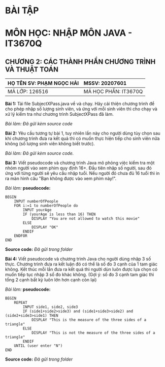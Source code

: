 # BÀI TẬP
# MÔN HỌC: NHẬP MÔN JAVA - IT3670Q
## CHƯƠNG 2: CÁC THÀNH PHẦN CHƯƠNG TRÌNH VÀ THUẬT TOÁN

| HỌ TÊN SV: PHẠM NGỌC HẢI  | MSSV: 20207601       |
|:--------------------------|:---------------------|
| MÃ LỚP: 126516            | MÃ HỌC PHẦN: IT3670Q |


**Bài 1:** Tải file SubjectXPass.java về và chạy. Hãy cải thiện chương trình để cho phép nhập số lượng sinh viên, và ứng với mỗi sinh viên thì cho chạy và xử lý kiểm tra như chương trình SubjectXPass đã làm.

_Bài làm: Đã gửi kèm source code_

**Bài 2:** Yêu cầu tương tự bài 1, tuy nhiên lần này cho người dùng tùy chọn sau khi chương trình đưa ra kết quả thì có muốn thực hiện tiếp cho sinh viên nữa không (số lượng sinh viên không biết trước).

_Bài làm: Đã gửi kèm source code._

**Bài 3:** Viết pseudocode và chương trình Java mô phỏng việc kiểm tra một nhóm người vào xem phim quy định 16+. Đầu tiên nhập số người, sau đó ứng với từng người sẽ yêu cầu nhập tuổi. Nếu người đó chưa đủ 16 tuổi thì in ra màn hình câu "Bạn không được vào xem phim này!".

_Bài làm:_
**pseudocode:**

    BEGIN
        INPUT numberOfPeople
        FOR i:=1 to numberOfPeople do
            INPUT yourAge
            IF (yourAge is less than 16) THEN
                DISPLAY "You are not allowed to watch this movie"
            ELSE
                DISPLAY "OK"
            ENDIF
        ENDFOR
    END
**Source code:** _Đã gửi trong folder_

**Bài 4:** Viết pseudocode và chương trình Java cho người dùng nhập 3 số thực. Chương trình đưa ra kết luận đó có thể là số đo 3 cạnh của 1 tam giác không. Kết thúc mỗi lần đưa ra kết quả thì người dùn luôn được lựa chọn có muốn tiếp tục nhập 3 số đo khác không.
(Gợi ý: số đo 3 cạnh tam giác thì tổng 2 cạnh bất kỳ luôn lớn hơn cạnh còn lại)

_Bài làm:_
**pseudocode:**

    BEGIN
        REPEAT
            INPUT side1, side2, side3
            IF (side1+side2>side3) and (side1+side3>side2) and (side2+side3>side1) THEN
                DISPLAY "This is the measure of the three sides of a triangle"
            ELSE
                DISPLAY "This is not the measure of the three sides of a triangle"
            ENDIF
        UNTIL (user enter "N")
    END
**Source code:** _Đã gửi trong folder_
